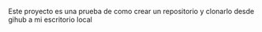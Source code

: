 Este proyecto es una prueba de como crear un repositorio y clonarlo desde gihub a mi escritorio local